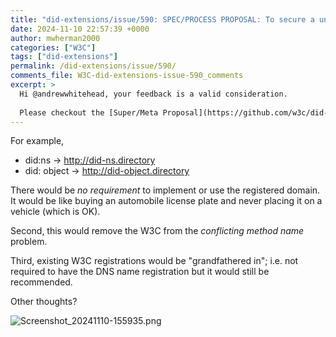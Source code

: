 ```yaml
---
title: "did-extensions/issue/590: SPEC/PROCESS PROPOSAL: To secure a unique method name, require the registration of the corresponding Internet DNS name: did-<method>. directory "
date: 2024-11-10 22:57:39 +0000
author: mwherman2000
categories: ["W3C"]
tags: ["did-extensions"]
permalink: /did-extensions/issue/590/
comments_file: W3C-did-extensions-issue-590_comments
excerpt: >
  Hi @andrewwhitehead, your feedback is a valid consideration.    Please checkout the [Super/Meta Proposal](https://github.com/w3c/did-extensions/issues/597) that proposes the inclusion in the spec of multiple _authentication of unique DID Method names_ approaches (in addition to the one described here) and the one @manu described elsewhere.
---
```

For example, 
- did:ns -> http://did-ns.directory
- did: object -> http://did-object.directory

There would be *no requirement* to implement or use the registered domain. It would be like buying an automobile license plate and never placing it on a vehicle (which is OK).

Second, this would remove the W3C from the _conflicting method name_ problem.

Third, existing W3C registrations would be "grandfathered in"; i.e. not required to have the DNS name registration but it would still be recommended.

Other thoughts?

![Screenshot_20241110-155935.png](https://github.com/user-attachments/assets/1d84215a-9c93-4f74-96aa-9e0219f013d6)

